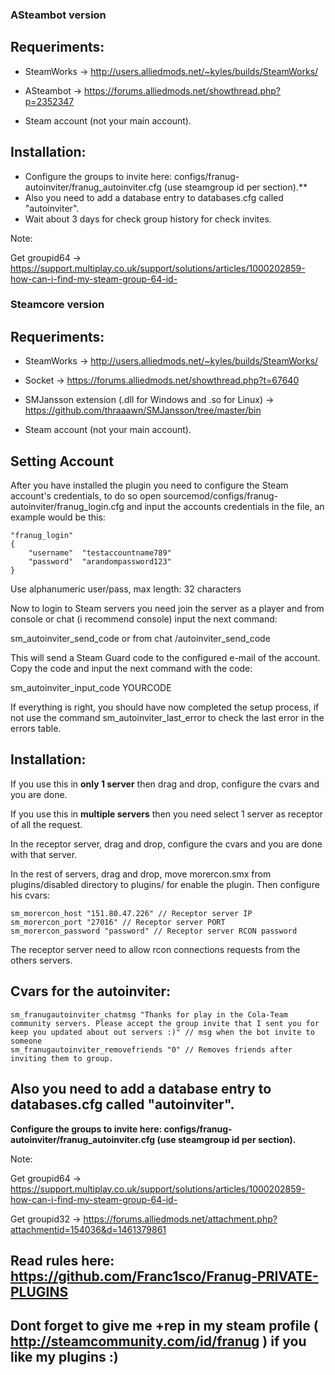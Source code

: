 ### ASteambot version


## Requeriments:


* SteamWorks -> http://users.alliedmods.net/~kyles/builds/SteamWorks/

* ASteambot -> https://forums.alliedmods.net/showthread.php?p=2352347

* Steam account (not your main account).


## Installation:

* Configure the groups to invite here: configs/franug-autoinviter/franug_autoinviter.cfg (use steamgroup id per section).**
* Also you need to add a database entry to databases.cfg called "autoinviter".
* Wait about 3 days for check group history for check invites.


Note: 

Get groupid64 -> https://support.multiplay.co.uk/support/solutions/articles/1000202859-how-can-i-find-my-steam-group-64-id-





### Steamcore version


## Requeriments:


* SteamWorks -> http://users.alliedmods.net/~kyles/builds/SteamWorks/

* Socket -> https://forums.alliedmods.net/showthread.php?t=67640

* SMJansson extension (.dll for Windows and .so for Linux) -> https://github.com/thraaawn/SMJansson/tree/master/bin

* Steam account (not your main account).

## Setting Account

After you have installed the plugin you need to configure the Steam account's credentials, to do so open sourcemod/configs/franug-autoinviter/franug_login.cfg and input the accounts credentials in the file, an example would be this:
```
"franug_login"
{
	"username"	"testaccountname789"
	"password"	"arandompassword123"
}
```
Use alphanumeric user/pass, max length: 32 characters

Now to login to Steam servers you need join the server as a player and from console or chat (i recommend console) input the next command:

sm_autoinviter_send_code or from chat /autoinviter_send_code

This will send a Steam Guard code to the configured e-mail of the account. Copy the code and input the next command with the code:

sm_autoinviter_input_code YOURCODE

If everything is right, you should have now completed the setup process, if not use the command sm_autoinviter_last_error to check the last error in the errors table.


## Installation:


If you use this in **only 1 server** then drag and drop, configure the cvars and you are done.


If you use this in **multiple servers** then you need select 1 server as receptor of all the request.

In the receptor server, drag and drop, configure the cvars and you are done with that server.

In the rest of servers, drag and drop, move morercon.smx from plugins/disabled directory to plugins/ for enable the plugin. Then configure his cvars:
```
sm_morercon_host "151.80.47.226" // Receptor server IP
sm_morercon_port "27016" // Receptor server PORT
sm_morercon_password "password" // Receptor server RCON password
```

The receptor server need to allow rcon connections requests from the others servers.


## Cvars for the autoinviter:

```
sm_franugautoinviter_chatmsg "Thanks for play in the Cola-Team community servers. Please accept the group invite that I sent you for keep you updated about out servers :)" // msg when the bot invite to someone
sm_franugautoinviter_removefriends "0" // Removes friends after inviting them to group.
```


## Also you need to add a database entry to databases.cfg called "autoinviter".


**Configure the groups to invite here: configs/franug-autoinviter/franug_autoinviter.cfg (use steamgroup id per section).**


Note: 

Get groupid64 -> https://support.multiplay.co.uk/support/solutions/articles/1000202859-how-can-i-find-my-steam-group-64-id-

Get groupid32 -> https://forums.alliedmods.net/attachment.php?attachmentid=154036&d=1461379861



## Read rules here: https://github.com/Franc1sco/Franug-PRIVATE-PLUGINS
## Dont forget to give me +rep in my steam profile ( http://steamcommunity.com/id/franug ) if you like my plugins :)